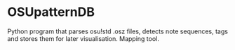 # OSUpatternDB
Python program that parses osu!std .osz files, detects note sequences, tags and stores them for later visualisation. Mapping tool.
